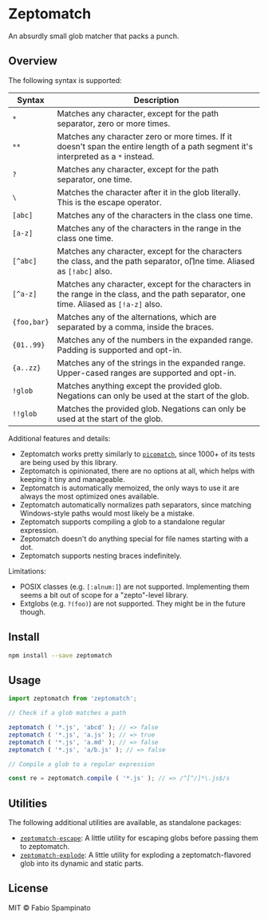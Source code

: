 # Zeptomatch

An absurdly small glob matcher that packs a punch.

## Overview

The following syntax is supported:

| Syntax      | Description                                                                                                                             |
| ----------- | --------------------------------------------------------------------------------------------------------------------------------------- |
| `*`         | Matches any character, except for the path separator, zero or more times.                                                               |
| `**`        | Matches any character zero or more times. If it doesn't span the entire length of a path segment it's interpreted as a `*` instead.     |
| `?`         | Matches any character, except for the path separator, one time.                                                                         |
| `\`         | Matches the character after it in the glob literally. This is the escape operator.                                                      |
| `[abc]`     | Matches any of the characters in the class one time.                                                                                    |
| `[a-z]`     | Matches any of the characters in the range in the class one time.                                                                       |
| `[^abc]`    | Matches any character, except for the characters the class, and the path separator, o∏ne time. Aliased as `[!abc]` also.                 |
| `[^a-z]`    | Matches any character, except for the characters in the range in the class, and the path separator, one time. Aliased as `[!a-z]` also. |
| `{foo,bar}` | Matches any of the alternations, which are separated by a comma, inside the braces.                                                     |
| `{01..99}`  | Matches any of the numbers in the expanded range. Padding is supported and opt-in.                                                      |
| `{a..zz}`   | Matches any of the strings in the expanded range. Upper-cased ranges are supported and opt-in.                                          |
| `!glob`     | Matches anything except the provided glob. Negations can only be used at the start of the glob.                                         |
| `!!glob`    | Matches the provided glob. Negations can only be used at the start of the glob.                                                         |

Additional features and details:

- Zeptomatch works pretty similarly to [`picomatch`](https://github.com/micromatch/picomatch), since 1000+ of its tests are being used by this library.
- Zeptomatch is opinionated, there are no options at all, which helps with keeping it tiny and manageable.
- Zeptomatch is automatically memoized, the only ways to use it are always the most optimized ones available.
- Zeptomatch automatically normalizes path separators, since matching Windows-style paths would most likely be a mistake.
- Zeptomatch supports compiling a glob to a standalone regular expression.
- Zeptomatch doesn't do anything special for file names starting with a dot.
- Zeptomatch supports nesting braces indefinitely.

Limitations:

- POSIX classes (e.g. `[:alnum:]`) are not supported. Implementing them seems a bit out of scope for a "zepto"-level library.
- Extglobs (e.g. `?(foo)`) are not supported. They might be in the future though.

## Install

```sh
npm install --save zeptomatch
```

## Usage

```ts
import zeptomatch from 'zeptomatch';

// Check if a glob matches a path

zeptomatch ( '*.js', 'abcd' ); // => false
zeptomatch ( '*.js', 'a.js' ); // => true
zeptomatch ( '*.js', 'a.md' ); // => false
zeptomatch ( '*.js', 'a/b.js' ); // => false

// Compile a glob to a regular expression

const re = zeptomatch.compile ( '*.js' ); // => /^[^/]*\.js$/s
```

## Utilities

The following additional utilities are available, as standalone packages:

- [`zeptomatch-escape`](https://github.com/fabiospampinato/zeptomatch-escape): A little utility for escaping globs before passing them to zeptomatch.
- [`zeptomatch-explode`](https://github.com/fabiospampinato/zeptomatch-explode): A little utility for exploding a zeptomatch-flavored glob into its dynamic and static parts.

## License

MIT © Fabio Spampinato
